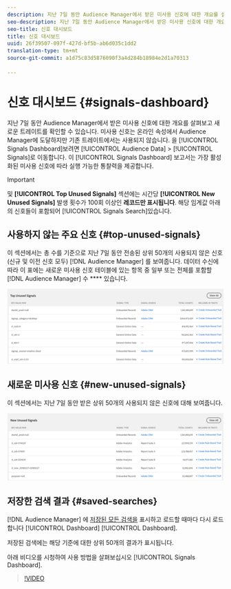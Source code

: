```yaml
---
description: 지난 7일 동안 Audience Manager에서 받은 미사용 신호에 대한 개요를 살펴보고 새로운 트레이트를 확인할 수 있습니다. 미사용 신호는 온라인 속성에서 Audience Manager에 도달하지만 기존 트레이트에서는 사용되지 않습니다. 신호 대시보드를 보려면 대상 데이터 > 신호로 이동합니다. 신호 대시보드는 가장 활성화된 미사용 신호에 따라 실행 가능한 통찰력을 보여줍니다.
seo-description: 지난 7일 동안 Audience Manager에서 받은 미사용 신호에 대한 개요를 살펴보고 새로운 트레이트를 확인할 수 있습니다. 미사용 신호는 온라인 속성에서 Audience Manager에 도달하지만 기존 트레이트에서는 사용되지 않습니다. 신호 대시보드를 보려면 대상 데이터 > 신호로 이동합니다. 신호 대시보드는 가장 활성화된 미사용 신호에 따라 실행 가능한 통찰력을 보여줍니다.
seo-title: 신호 대시보드
title: 신호 대시보드
uuid: 26f39507-097f-427d-bf5b-ab6d035c1dd2
translation-type: tm+mt
source-git-commit: a1d75c83d5876090f3a4d284b18984e2d1a70313

---
```



# 신호 대시보드 {#signals-dashboard}

지난 7일 동안 Audience Manager에서 받은 미사용 신호에 대한 개요를 살펴보고 새로운 트레이트를 확인할 수 있습니다. 미사용 신호는 온라인 속성에서 Audience Manager에 도달하지만 기존 트레이트에서는 사용되지 않습니다. 을 [!UICONTROL Signals Dashboard]보려면 [!UICONTROL Audience Data] &gt; [!UICONTROL Signals]로 이동합니다. 이 [!UICONTROL Signals Dashboard] 보고서는 가장 활성화된 미사용 신호에 따라 실행 가능한 통찰력을 제공합니다.

>[!IMPORTANT]
>
>및 **[!UICONTROL Top Unused Signals]** 섹션에는 시간당 **[!UICONTROL New Unused Signals]** 발생 횟수가 100회 이상인 **레코드만 표시됩니다**. 해당 임계값 아래의 신호들이 포함되어 [!UICONTROL Signals Search]있습니다.

## 사용하지 않는 주요 신호 {#top-unused-signals}

이 섹션에서는 총 수를 기준으로 지난 7일 동안 전송된 상위 50개의 사용되지 않은 신호(신규 및 이전 신호 모두) [!DNL Audience Manager] 를 보여줍니다. 데이터 수신에 따라 이 표에는 새로운 미사용 신호 테이블에 있는 항목 중 일부 또는 전체를 포함할 [!DNL Audience Manager] 수 **** 있습니다.

![](assets/signals-top-unused.png)

## 새로운 미사용 신호 {#new-unused-signals}

이 섹션에서는 지난 7일 동안 받은 상위 50개의 사용되지 않은 신호에 대해 보여줍니다.

![](assets/signals-new-unused.png)

## 저장한 검색 결과 {#saved-searches}

[!DNL Audience Manager] 에 [저장된 모든 검색을](../../features/data-explorer/data-explorer-signals-search/data-explorer-save-search.md) 표시하고 로드할 때마다 다시 로드합니다 [!UICONTROL Dashboard] [!UICONTROL Dashboard].

저장된 검색에는 해당 기준에 대한 상위 50개의 결과가 표시됩니다.

아래 비디오를 시청하여 사용 방법을 살펴보십시오 [!UICONTROL Signals Dashboard].
>[!VIDEO](https://video.tv.adobe.com/v/25151/?captions=kor)